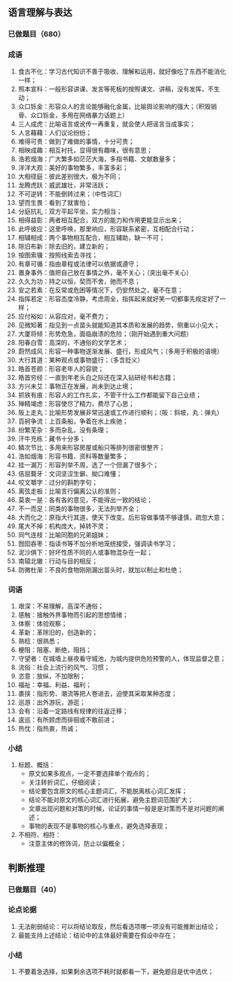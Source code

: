 ## 语言理解与表达

### 已做题目（680）

### 成语

1. 食古不化：学习古代知识不善于吸收、理解和运用，就好像吃了东西不能消化一样；
2. 照本宣科：一般形容讲课、发言等死板的按照课文、讲稿，没有发挥，不生动；
3. 众口铄金：形容众人的言论能够融化金属，比喻舆论影响的强大；（积毁销骨、众口铄金，多用在网络暴力话题上）
4. 三人成虎：比喻谣言或讹传一再重复，就会使人把谣言当成事实；
5. 人言藉藉：人们议论纷纷；
6. 难得可贵：做到了难做的事情，十分可贵；
7. 相映成趣：相互衬托，显得很有趣味，很有意思；
8. 浩若烟海：广大繁多如茫茫大海，多指书籍、文献数量多；
9. 洋洋大观：美好的事物繁多，丰富多彩；
10. 大相径庭：彼此差别很大，极为不同；
11. 龙腾虎跃：威武雄壮，非常活跃；
12. 不可逆转：不能倒转过来；（中性词汇）
13. 望而生畏：看到了就害怕；
14. 分庭抗礼：双方平起平坐，实力相当；
15. 相得益彰：两者相互配合，双方的能力和作用更能显示出来；
16. 此呼彼应：这里呼唤，那里响应，形容联系紧密，互相配合行动；
17. 相辅相成：两个事物相互配合，相互辅助，缺一不可；
18. 除旧布新：除去旧的，建立新的；
19. 按图索骥：按照线索去寻找；
20. 有章可循：指由章程或法律可以依据或遵守；
21. 置身事外：值把自己放在事情之外，毫不关心；（突出毫不关心）
22. 久久为功：持之以恒，契而不舍，驰而不息；
23. 安之若素：在反常或危困等情况下，仍安然处之，毫不在意；
24. 指挥若定：形容态度冷静，考虑周全，指挥起来就好笑一切都事先规定好了一样；
25. 应付裕如：从容应对，毫不费力；
26. 见微知著：指见到一点苗头就能知道其本质和发展的趋势，侧重以小见大；
27. 大厦将倾：形势危急，面临崩溃的危险；（刚开始遇到重大问题）
28. 阳春白雪：高深的，不通俗的文学艺术；
29. 蔚然成风：形容一种事物逐渐发展、盛行，形成风气；（多用于积极的语境）
30. 大行其道：某种观点或事物盛行；（多含贬义）
31. 皓首苍颜：形容老年人的容貌；
32. 皓首穷经：一直到年老头白之际还在深入钻研经书和古籍；
33. 方兴未艾：事物正在发展，尚未到达止境；
34. 抓铁有痕：形容人的工作扎实，不管干什么工作都能留下自己业绩；
35. 殚精竭虑：形容使尽了精力，费尽了心思；
36. 阪上走丸：比喻形势发展非常迅速或工作进行顺利；（阪：斜坡，丸：弹丸）
37. 百舸争流：上百条船，争着在水上疾驰；
38. 纷繁芜杂：多而杂乱，没有条理；
39. 汗牛充栋：藏书十分多；
40. 鳞次节比：多用来形容房屋或船只等排列很密很整齐；
41. 浩如烟海：形容书籍、资料等数量繁多；
42. 挂一漏万：形容列举不周，选了一个但漏了很多个；
43. 佶屈聱牙：文词坚涩生僻、拗口难懂；
44. 咬文嚼字：过分的斟酌字句；
45. 离弦走板：比喻言行偏离公认的准则；
46. 莫衷一是：各有各的意见，不能得出一致的结论；
47. 不一而足：同类的事物很多，无法列举齐全；
48. 大而化之：原指大行其道，使天下改变。后形容做事情不够谨慎，疏忽大意；
49. 尾大不掉：机构庞大，掉转不灵；
50. 同气连枝：比喻同胞的兄弟姐妹；
51. 囫囵吞枣：指读书等不加分析地笼统接受，强调读书学习；
52. 泥沙俱下：好坏性质不同的人或事物混杂在一起；
53. 南辕北辙：行动与目的相反；
54. 防微杜渐：不良的食物刚刚漏出苗头时，就加以制止和杜绝；

### 词语

1. 艰深：不易理解，高深不通俗；
2. 感触：接触外界事物而引起的思想情绪；
3. 体察：体验观察；
4. 革新：革除旧的，创造新的；
5. 熟稔：很熟悉；
6. 梗阻：阻塞、断绝，阻挡；
7. 守望者：在城墙上昼夜看守城池，为城内提供危险预警的人，体现监督之意；
8. 流俗：社会上流行的风气、习惯；
9. 恣意：放纵，不加限制；
10. 福祉：幸福、利益、福利；
11. 裹挟：指形势、潮流等把人卷进去，迫使其采取某种态度；
12. 巡游：出外游玩，游逛；
13. 会有：沿着一定路线有规律的往返迁移；
14. 逡巡：有所顾虑而徘徊或不敢前进；
15. 热忱：指热衷，热诚；

### 小结

1. 标题、概括：
    - 原文如果多观点，一定不要选择单个观点的；
    - 关注转折词汇，仔细阅读；
    - 结论要包含原文的核心主题词汇，不能脱离核心词汇发挥；
    - 结论不能对原文的核心词汇进行拓展，避免主题词范围扩大；
    - 文章出现问题和对策的时候，论证的事情一般是是对策而不是对问题的阐述；
    - 事物的表现不是事物的核心与重点，避免选择表现；
1. 不相符、相符：
    - 注意主体的修饰词，防止以偏概全；



## 判断推理

### 已做题目（40）

### 论点论据

1. 无法削弱结论：可以将结论取反，然后看选项哪一项没有可能推断出结论；
2. 最能支持上述结论：结论中的主体最好需要在假设中存在；

### 小结

1. 不要着急选择，如果剩余选项不耗时就都看一下，避免题目是优中选优；